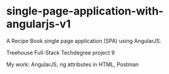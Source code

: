 # single-page-application-with-angularjs-v1

A Recipe Book single page application (SPA) using AngularJS.  

Treehouse Full-Stack Techdegree project 9

My work: AngularJS, ng attributes in HTML, Postman
